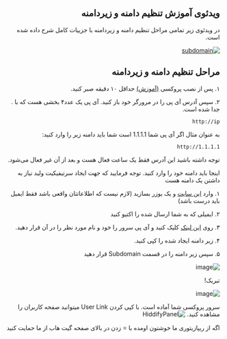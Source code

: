 
<div dir="rtl" markdown="1">

## ویدئوی آموزش تنظیم دامنه و زیردامنه
در ویدئوی زیر تمامی مراحل تنظیم دامنه و زیردامنه با جزییات کامل شرح داده شده است.

[![subdomain](https://img.youtube.com/vi/l-KKRus2KS0/maxresdefault.jpg)](https://www.youtube.com/watch?v=l-KKRus2KS0)

## مراحل تنظیم دامنه و زیردامنه

۱. پس از نصب پروکسی [(آموزش)](https://github.com/hiddify/hiddify-config/wiki#%D8%B1%D8%A7%D9%87%D9%86%D9%85%D8%A7%DB%8C-%D9%86%D8%B5%D8%A8) 
 حداقل ۱۰ دقیقه  صبر کنید.

۲. سپس آدرس آی پی را در مرورگر خود باز کنید. آی پی یک عدد۴ بخشی هست که با . جدا شده است.

`http://ip`

به عنوان مثال اگر آی پی شما 1.1.1.1 است شما باید دامنه زیر را وارد کنید:

`http://1.1.1.1`

توجه داشته باشید این آدرس فقط یک ساعت فعال هست و بعد از آن غیر فعال می‌شود.

اینجا باید دامنه خود را وارد کنید.
توجه فرمایید که جهت ایجاد سرتیفیکیت ولید نیاز به داشتن یک دامنه هست



۱. وارد [این سایت](https://freedns.afraid.org/signup/?plan=starter) و یک یوزر بسازید (لازم نیست که اطلاعاتتان واقعی باشد فقط ایمیل باید درست باشد)

۲. ایمیلی که به شما ارسال شده را اکتیو کنید

۳. روی [این لینک](https://freedns.afraid.org/subdomain/edit.php?edit_domain_id=1184493) کلیک کنید و آی پی سرور را خود و نام مورد نظر را در آن قرار دهید.

۴. زیر دامنه ایجاد شده را کپی کنید.


۵. سپس زیر دامنه را در قسمت Subdomain قرار دهید


![image](https://user-images.githubusercontent.com/114227601/210156290-d23f71d6-c547-4865-aeb6-01b7746bc5ac.png)

تبریک!

![image](https://user-images.githubusercontent.com/114227601/210156314-64d87f7e-0a8f-4610-b04f-69338420a7eb.png)

 سرور پروکسی شما آماده است.  با کپی کردن User Link  میتوانید صفحه کاربران را مشاهده کنید.
![HiddifyPanel](https://raw.githubusercontent.com/hiddify/hiddify-config/main/docs/HiddifyPanel.webp)


اگه از ریپازیتوری ما خوشتون اومده با ⭐ زدن در بالای صفحه گیت هاب از ما حمایت کنید
</div>